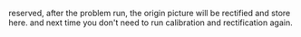 reserved, after the problem run, the origin picture will be rectified and store here. and next time you don't need to run calibration and rectification again.  